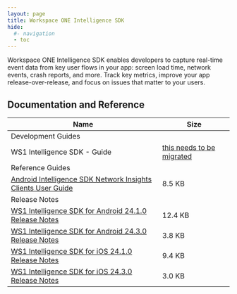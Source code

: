 ```yaml
---
layout: page
title: Workspace ONE Intelligence SDK
hide:
  #- navigation
  - toc
---
```


Workspace ONE Intelligence SDK enables developers to capture real-time event data from key user flows in your app: screen load time, network events, crash reports, and more. Track key metrics, improve your app release-over-release, and focus on issues that matter to your users.

## Documentation and Reference
| Name | Size |
| --- | --- |
| Development Guides |  |
| WS1 Intelligence SDK - Guide | [this needs to be migrated](https://developer.omnissa.com/ws1-intel-dev-centre/hosting/) |
| Reference Guides |  |
| [Android Intelligence SDK Network Insights Clients User Guide](guides/Android-Intelligence-SDK-Network-20240213.pdf) | 8.5 KB |
| Release Notes |  |
| [WS1 Intelligence SDK for Android 24.1.0 Release Notes](guides/WS1-Intelligence-SDK-for-Android-24.1.0-Release-Notes.pdf) | 12.4 KB |
| [WS1 Intelligence SDK for Android 24.3.0 Release Notes](guides/WS1-Intelligence-SDK-for-Android-24.3.0-Release-Notes.pdf) | 3.8 KB |
| [WS1 Intelligence SDK for iOS 24.1.0 Release Notes](guides/WS1-Intelligence-SDK-for-iOS-24.1.0-Release-Notes.pdf) | 9.4 KB |
| [WS1 Intelligence SDK for iOS 24.3.0 Release Notes](guides/WS1-Intelligence-SDK-for-iOS-24.3.0-Release-Notes.pdf) | 3.0 KB |